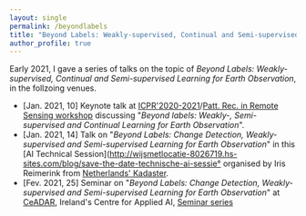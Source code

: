 ```yaml
---
layout: single
permalink: /beyondlabels
title: "Beyond Labels: Weakly-supervised, Continual and Semi-supervised Learning for Earth Observation"
author_profile: true
---
```



Early 2021, I gave a series of talks on the topic of _Beyond Labels: Weakly-supervised, Continual and Semi-supervised Learning for Earth Observation_, in the follzoing venues.
* \[Jan. 2021, 10\] Keynote talk at [ICPR'2020-2021](https://www.micc.unifi.it/icpr2020/)/[Patt. Rec. in Remote Sensing workshop](http://iapr-tc7.ipb.uni-bonn.de/prrs2020/) discussing "_Beyond labels: Weakly-, Semi-supervised and Continual Learning for Earth Observation_".
* \[Jan. 2021, 14\] Talk on "_Beyond Labels: Change Detection, Weakly-supervised and Semi-supervised Learning for Earth Observation_" in this [AI Technical Session](http://wijsmetlocatie-8026719.hs-sites.com/blog/save-the-date-technische-ai-sessie° organised by Iris Reimerink from [Netherlands' Kadaster](https://www.kadaster.nl/).
* \[Fev. 2021, 25\] Seminar on "_Beyond Labels: Change Detection, Weakly-supervised and Semi-supervised Learning for Earth Observation_" at [CeADAR](https://www.ceadar.ie/), Ireland's Centre for Applied AI, [Seminar series](https://www.ceadar.ie/ceadar-online-tech-talks-feb-21/)



